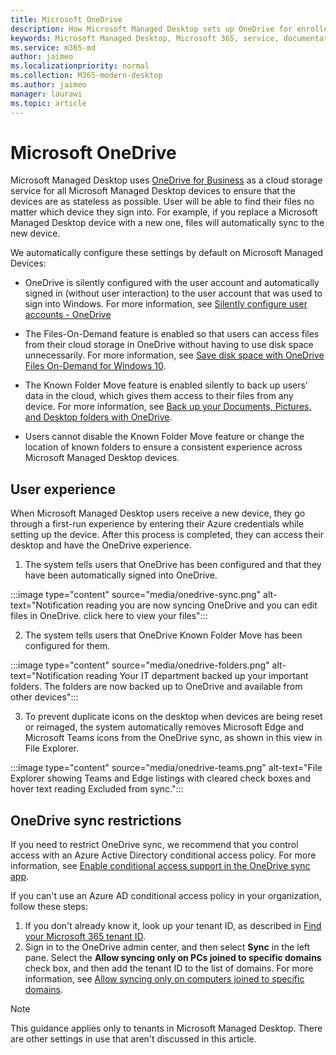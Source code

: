 ```yaml
---
title: Microsoft OneDrive
description: How Microsoft Managed Desktop sets up OneDrive for enrolled devices
keywords: Microsoft Managed Desktop, Microsoft 365, service, documentation, apps, line-of-business apps, LOB apps
ms.service: m365-md
author: jaimeo
ms.localizationpriority: normal
ms.collection: M365-modern-desktop
ms.author: jaimeo
manager: laurawi
ms.topic: article
---
```


# Microsoft OneDrive

Microsoft Managed Desktop uses [OneDrive for Business](https://docs.microsoft.com/onedrive/plan-onedrive-enterprise) as a cloud storage service for all Microsoft Managed Desktop devices to ensure that the devices are as stateless as possible. User will be able to find their files no matter which device they sign into. For example, if you replace a Microsoft Managed Desktop device with a new one, files will automatically sync to the new device.

We automatically configure these settings by default on Microsoft Managed Devices:

- OneDrive is silently configured with the user account and automatically signed in (without user interaction) to the user account that was used to sign into Windows. For more information, see [Silently configure user accounts - OneDrive](https://docs.microsoft.com/onedrive/use-silent-account-configuration)

- The Files-On-Demand feature is enabled so that users can access files from their cloud storage in OneDrive without having to use disk space unnecessarily. For more information, see [Save disk space with OneDrive Files On-Demand for Windows 10](https://support.microsoft.com/office/save-disk-space-with-onedrive-files-on-demand-for-windows-10-0e6860d3-d9f3-4971-b321-7092438fb38e).

- The Known Folder Move feature is enabled silently to back up users’ data in the cloud, which gives them access to their files from any device. For more information, see [Back up your Documents, Pictures, and Desktop folders with OneDrive](https://support.microsoft.com/office/back-up-your-documents-pictures-and-desktop-folders-with-onedrive-d61a7930-a6fb-4b95-b28a-6552e77c3057).

- Users cannot disable the Known Folder Move feature or change the location of known folders to ensure a consistent experience across Microsoft Managed Desktop devices.

## User experience

When Microsoft Managed Desktop users receive a new device, they go through a first-run experience by entering their Azure credentials while setting up the device. After this process is completed, they can access their desktop and have the OneDrive experience.

1. The system tells users that OneDrive has been configured and that they have been automatically signed into OneDrive.

:::image type="content" source="media/onedrive-sync.png" alt-text="Notification reading you are now syncing OneDrive and you can edit files in OneDrive. click here to view your files":::

2. The system tells users that OneDrive Known Folder Move has been configured for them.

:::image type="content" source="media/onedrive-folders.png" alt-text="Notification reading Your IT department backed up your important folders. The folders are now backed up to OneDrive and available from other devices":::

3. To prevent duplicate icons on the desktop when devices are being reset or reimaged, the system automatically removes Microsoft Edge and Microsoft Teams icons from the OneDrive sync, as shown in this view in File Explorer.

:::image type="content" source="media/onedrive-teams.png" alt-text="File Explorer showing Teams and Edge listings with cleared check boxes and hover text reading Excluded from sync.":::


## OneDrive sync restrictions

If you need to restrict OneDrive sync, we recommend that you control access with an Azure Active Directory conditional access policy. For more information, see
[Enable conditional access support in the OneDrive sync app](https://docs.microsoft.com/onedrive/enable-conditional-access).

If you can't use an Azure AD conditional access policy in your organization, follow these steps:

1. If you don't already know it, look up your tenant ID, as described in [Find your Microsoft 365 tenant ID](https://docs.microsoft.com/onedrive/find-your-office-365-tenant-id).
2. Sign in to the OneDrive admin center, and then select **Sync** in the left pane. Select the **Allow syncing only on PCs joined to specific domains** check box, and then add the tenant ID to the list of domains. For more information, see [Allow syncing only on computers joined to specific domains](https://docs.microsoft.com/onedrive/allow-syncing-only-on-specific-domains).

> [!NOTE]
> This guidance applies only to tenants in Microsoft Managed Desktop. There are other settings in use that aren't discussed in this article.
